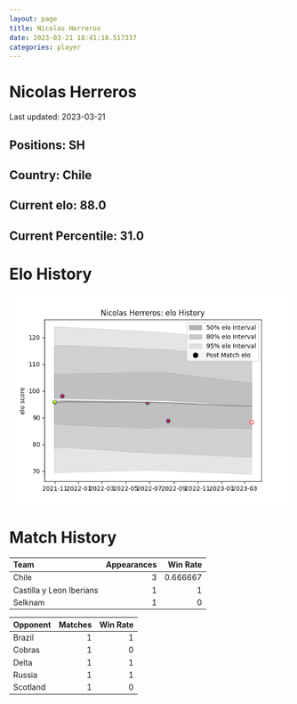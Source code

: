 ```yaml
---  
layout: page  
title: Nicolas Herreros  
date: 2023-03-21 18:41:18.517337  
categories: player  
---
```

# Nicolas Herreros


Last updated: 2023-03-21
## Positions: SH

## Country: Chile

## Current elo: 88.0

## Current Percentile: 31.0

# Elo History


![elo history](history_NicolasHerreros.png)
# Match History


| Team                     |   Appearances |   Win Rate |
|:-------------------------|--------------:|-----------:|
| Chile                    |             3 |   0.666667 |
| Castilla y Leon Iberians |             1 |   1        |
| Selknam                  |             1 |   0        |

| Opponent   |   Matches |   Win Rate |
|:-----------|----------:|-----------:|
| Brazil     |         1 |          1 |
| Cobras     |         1 |          0 |
| Delta      |         1 |          1 |
| Russia     |         1 |          1 |
| Scotland   |         1 |          0 |